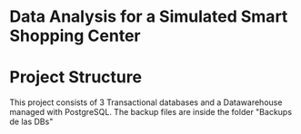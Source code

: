 # Data Analysis for a Simulated Smart Shopping Center
# Project Structure
This project consists of 3 Transactional databases and a Datawarehouse managed with PostgreSQL. The backup files are inside the folder "Backups de las DBs"
